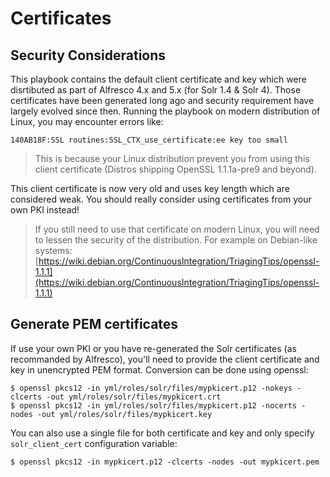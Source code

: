 # Certificates

## Security Considerations

This playbook contains the default client certificate and key which were disrtibuted as part of Alfresco 4.x and 5.x (for Solr 1.4 & Solr 4). Those certificates have been generated long ago and security requirement have largely evolved since then.
Running the playbook on modern distribution of Linux, you may encounter errors like:

```
140AB18F:SSL routines:SSL_CTX_use_certificate:ee key too small
```

> This is because your Linux distribution prevent you from using this client certificate (Distros shipping OpenSSL 1.1.1a-pre9 and beyond).                                                   

This client certificate is now very old and uses key length which are considered weak.
You should really consider using certificates from your own PKI instead!

> If you still need to use that certificate on modern Linux, you will need to lessen the security of the distribution. For example on Debian-like systems:
[https://wiki.debian.org/ContinuousIntegration/TriagingTips/openssl-1.1.1](https://wiki.debian.org/ContinuousIntegration/TriagingTips/openssl-1.1.1)

## Generate PEM certificates

If use your own PKI or you have re-generated the Solr certificates (as recommanded by Alfresco), you'll need to provide the client certificate and key in unencrypted PEM format.
Conversion can be done using openssl:

```
$ openssl pkcs12 -in yml/roles/solr/files/mypkicert.p12 -nokeys -clcerts -out yml/roles/solr/files/mypkicert.crt
$ openssl pkcs12 -in yml/roles/solr/files/mypkicert.p12 -nocerts -nodes -out yml/roles/solr/files/mypkicert.key
```

You can also use a single file for both certificate and key and only specify `solr_client_cert` configuration variable:

```
$ openssl pkcs12 -in mypkicert.p12 -clcerts -nodes -out mypkicert.pem
```

